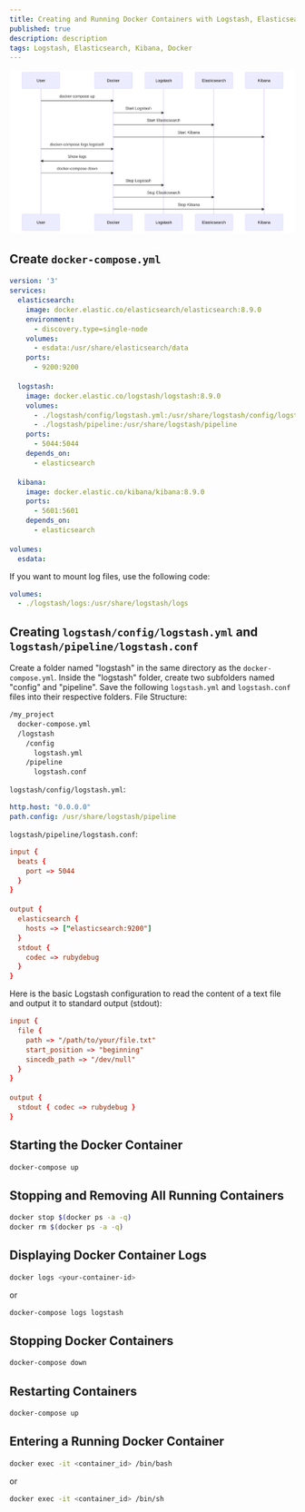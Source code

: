 ```yaml
---
title: Creating and Running Docker Containers with Logstash, Elasticsearch, and Kibana 
published: true
description: description
tags: Logstash, Elasticsearch, Kibana, Docker
---
```

![Creating and Running Docker Containers with Logstash, Elasticsearch, and Kibana](./assets/flow.svg)
## Create `docker-compose.yml`
```yaml
version: '3'
services:
  elasticsearch:
    image: docker.elastic.co/elasticsearch/elasticsearch:8.9.0
    environment:
      - discovery.type=single-node
    volumes:
      - esdata:/usr/share/elasticsearch/data
    ports:
      - 9200:9200

  logstash:
    image: docker.elastic.co/logstash/logstash:8.9.0
    volumes:
      - ./logstash/config/logstash.yml:/usr/share/logstash/config/logstash.yml
      - ./logstash/pipeline:/usr/share/logstash/pipeline
    ports:
      - 5044:5044
    depends_on:
      - elasticsearch

  kibana:
    image: docker.elastic.co/kibana/kibana:8.9.0
    ports:
      - 5601:5601
    depends_on:
      - elasticsearch

volumes:
  esdata:
```
If you want to mount log files, use the following code:
```yaml
volumes:
  - ./logstash/logs:/usr/share/logstash/logs
```
## Creating `logstash/config/logstash.yml` and `logstash/pipeline/logstash.conf`
Create a folder named "logstash" in the same directory as the `docker-compose.yml`. Inside the "logstash" folder, create two subfolders named "config" and "pipeline". Save the following `logstash.yml` and `logstash.conf` files into their respective folders.
File Structure:
```bash
/my_project
  docker-compose.yml
  /logstash
    /config
      logstash.yml
    /pipeline
      logstash.conf
```
`logstash/config/logstash.yml`:
```yaml
http.host: "0.0.0.0"
path.config: /usr/share/logstash/pipeline
```
`logstash/pipeline/logstash.conf`:
```conf
input {
  beats {
    port => 5044
  }
}

output {
  elasticsearch {
    hosts => ["elasticsearch:9200"]
  }
  stdout {
    codec => rubydebug
  }
}
```
Here is the basic Logstash configuration to read the content of a text file and output it to standard output (stdout):
```conf
input {
  file {
    path => "/path/to/your/file.txt"
    start_position => "beginning"
    sincedb_path => "/dev/null"
  }
}

output {
  stdout { codec => rubydebug }
}
```
## Starting the Docker Container
```bash
docker-compose up
```
## Stopping and Removing All Running Containers
```bash
docker stop $(docker ps -a -q)
docker rm $(docker ps -a -q)
```
## Displaying Docker Container Logs
```bash
docker logs <your-container-id>
```
or
```bash
docker-compose logs logstash
```
## Stopping Docker Containers
```bash
docker-compose down
```
## Restarting Containers
```bash
docker-compose up
```
## Entering a Running Docker Container
```bash
docker exec -it <container_id> /bin/bash
```
or
```bash
docker exec -it <container_id> /bin/sh
```